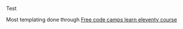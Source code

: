 Test

Most templating done through [Free code camps learn eleventy course](https://www.freecodecamp.org/news/learn-eleventy/)